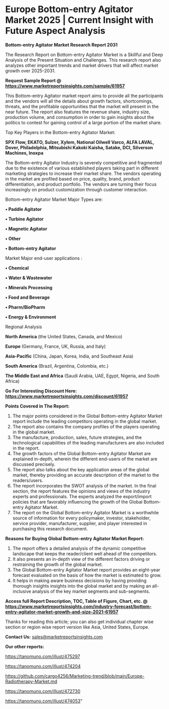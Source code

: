 # Europe Bottom-entry Agitator Market 2025 | Current Insight with Future Aspect Analysis

<strong>Bottom-entry Agitator Market Research Report 2031</strong>

The Research Report on Bottom-entry Agitator Market is a Skillful and Deep Analysis of the Present Situation and Challenges. This research report also analyzes other important trends and market drivers that will affect market growth over 2025-2031.

<strong>Request Sample Report @ <a href=https://www.marketreportsinsights.com/sample/61957>https://www.marketreportsinsights.com/sample/61957</a></strong>

This Bottom-entry Agitator market report aims to provide all the participants and the vendors will all the details about growth factors, shortcomings, threats, and the profitable opportunities that the market will present in the near future. The report also features the revenue share, industry size, production volume, and consumption in order to gain insights about the politics to contest for gaining control of a large portion of the market share.

Top Key Players in the Bottom-entry Agitator Market:

<strong>SPX Flow, EKATO, Sulzer, Xylem, National Oilwell Varco, ALFA LAVAL, Dover, Philadelphia, Mitsubishi Kakoki Kaisha, Satake, DCI, Silverson Machines, Inoxpa</strong>

The Bottom-entry Agitator Industry is severely competitive and fragmented due to the existence of various established players taking part in different marketing strategies to increase their market share. The vendors operating in the market are profiled based on price, quality, brand, product differentiation, and product portfolio. The vendors are turning their focus increasingly on product customization through customer interaction.

Bottom-entry Agitator Market Major Types are:

<strong>• Paddle Agitator

• Turbine Agitator

• Magnetic Agitator

• Other

• Bottom-entry Agitator</strong>

Market Major end-user applications :

<strong>• Chemical

• Water & Wastewater

• Minerals Processing

• Food and Beverage

• Pharm/BioPharm

• Energy & Environment</strong>

Regional Analysis

</u><strong><b>North America</b></strong> (the United States, Canada, and Mexico)

<strong><b>Europe </b></strong>(Germany, France, UK, Russia, and Italy)

<strong><b>Asia-Pacific</b></strong> (China, Japan, Korea, India, and Southeast Asia)

<strong><b>South America</b></strong> (Brazil, Argentina, Colombia, etc.)

<strong><b>The Middle East and Africa</b></strong> (Saudi Arabia, UAE, Egypt, Nigeria, and South Africa)

<strong>Go For Interesting Discount Here: <a href=https://www.marketreportsinsights.com/discount/61957>https://www.marketreportsinsights.com/discount/61957</a></strong>

<strong>Points Covered in The Report:</strong>
<ol>
  <li>The major points considered in the Global Bottom-entry Agitator Market report include the leading competitors operating in the global market.</li>
  <li>The report also contains the company profiles of the players operating in the global market.</li>
  <li>The manufacture, production, sales, future strategies, and the technological capabilities of the leading manufacturers are also included in the report.</li>
  <li>The growth factors of the Global Bottom-entry Agitator Market are explained in-depth, wherein the different end-users of the market are discussed precisely.</li>
  <li>The report also talks about the key application areas of the global market, thereby providing an accurate description of the market to the readers/users.</li>
  <li>The report incorporates the SWOT analysis of the market. In the final section, the report features the opinions and views of the industry experts and professionals. The experts analyzed the export/import policies that are favorably influencing the growth of the Global Bottom-entry Agitator Market.</li>
  <li>The report on the Global Bottom-entry Agitator Market is a worthwhile source of information for every policymaker, investor, stakeholder, service provider, manufacturer, supplier, and player interested in purchasing this research document.</li>
</ol>
<strong>Reasons for Buying Global Bottom-entry Agitator Market Report:</strong>

<ol>
  <li>The report offers a detailed analysis of the dynamic competitive landscape that keeps the reader/client well ahead of the competitors.</li>
  <li>It also presents an in-depth view of the different factors driving or restraining the growth of the global market.</li>
  <li>The Global Bottom-entry Agitator Market report provides an eight-year forecast evaluated on the basis of how the market is estimated to grow.</li>
  <li>It helps in making aware business decisions by having providing thorough insights insights into the global market and by making an all-inclusive analysis of the key market segments and sub-segments.</li>
</ol>
<strong>Access full Report Description, TOC, Table of Figure, Chart, etc. @ <a href=https://www.marketreportsinsights.com/industry-forecast/bottom-entry-agitator-market-growth-and-size-2021-61957>https://www.marketreportsinsights.com/industry-forecast/bottom-entry-agitator-market-growth-and-size-2021-61957</a></strong>


Thanks for reading this article; you can also get individual chapter wise section or region wise report version like Asia, United States, Europe.

<strong>Contact Us:</strong>
sales@marketreportsinsights.com

<strong>Our other reports:</strong>

<a href=https://tanomuno.com/illust/475297>https://tanomuno.com/illust/475297</a>

<a href=https://tanomuno.com/illust/474204>https://tanomuno.com/illust/474204</a>

<a href=https://github.com/cargo4256/Marketing-trend/blob/main/Europe-Radiotherapy-Market.md>https://github.com/cargo4256/Marketing-trend/blob/main/Europe-Radiotherapy-Market.md</a>

<a href=https://tanomuno.com/illust/472730>https://tanomuno.com/illust/472730</a>

<a href=https://tanomuno.com/illust/474053>https://tanomuno.com/illust/474053</a>"
